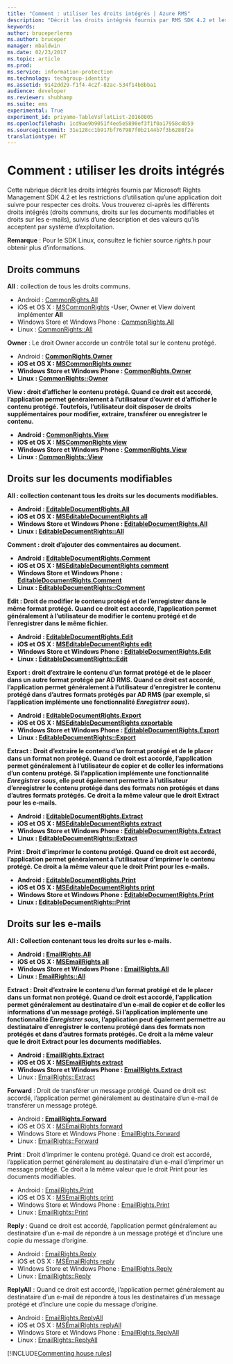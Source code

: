 ```yaml
---
title: "Comment : utiliser les droits intégrés | Azure RMS"
description: "Décrit les droits intégrés fournis par RMS SDK 4.2 et les restrictions d’utilisation qu’une application doit suivre pour respecter ces droits."
keywords: 
author: bruceperlerms
ms.author: bruceper
manager: mbaldwin
ms.date: 02/23/2017
ms.topic: article
ms.prod: 
ms.service: information-protection
ms.technology: techgroup-identity
ms.assetid: 9142dd29-f1f4-4c2f-82ac-534f14b8bba1
audience: developer
ms.reviewer: shubhamp
ms.suite: ems
experimental: True
experiment_id: priyamo-TableVsFlatList-20160805
ms.openlocfilehash: 1cd9ae9b9051f4ee5e5890ef3f1f0a17958c4b59
ms.sourcegitcommit: 31e128cc1b917bf767987f0b2144b7f3b6288f2e
translationtype: HT
---
```

# <a name="how-to-use-built-in-rights"></a>Comment : utiliser les droits intégrés

Cette rubrique décrit les droits intégrés fournis par Microsoft Rights Management SDK 4.2 et les restrictions d’utilisation qu’une application doit suivre pour respecter ces droits. Vous trouverez ci-après les différents droits intégrés (droits communs, droits sur les documents modifiables et droits sur les e-mails), suivis d’une description et des valeurs qu’ils acceptent par système d’exploitation.

**Remarque** : Pour le SDK Linux, consultez le fichier source *rights.h* pour obtenir plus d’informations.

## <a name="common-rights"></a>Droits communs

**All** : collection de tous les droits communs.
- Android : [CommonRights.All](https://msdn.microsoft.com/library/dn758258.aspx)
- iOS et OS X : [MSCommonRights](https://msdn.microsoft.com/library/dn758314.aspx) -User, Owner et View doivent implémenter **All**
- Windows Store et Windows Phone : [CommonRights.All</strong>](https://msdn.microsoft.com/library/microsoft.rightsmanagement.commonrights.all.aspx)
- Linux : [CommonRights::All](http://azuread.github.io/rms-sdk-for-cpp/classrmscore_1_1modernapi_1_1CommonRights.html)

**Owner** : Le droit Owner accorde un contrôle total sur le contenu protégé.
- Android : [<strong>CommonRights.Owner](https://msdn.microsoft.com/library/dn758258.aspx)
- iOS et OS X : [MSCommonRights owner](https://msdn.microsoft.com/library/dn758314.aspx)
- Windows Store et Windows Phone : [CommonRights.Owner](https://msdn.microsoft.com/library/microsoft.rightsmanagement.commonrights.owner.aspx)
- Linux : [CommonRights::Owner](http://azuread.github.io/rms-sdk-for-cpp/classrmscore_1_1modernapi_1_1CommonRights.html)

**View** : droit d’afficher le contenu protégé. Quand ce droit est accordé, l’application permet généralement à l’utilisateur d’ouvrir et d’afficher le contenu protégé. Toutefois, l’utilisateur doit disposer de droits supplémentaires pour modifier, extraire, transférer ou enregistrer le contenu.

- Android : [CommonRights.View](https://msdn.microsoft.com/library/dn758258.aspx)
- iOS et OS X : [MSCommonRights view](https://msdn.microsoft.com/library/dn758314.aspx)
- Windows Store et Windows Phone : [CommonRights.View](https://msdn.microsoft.com/library/microsoft.rightsmanagement.commonrights.view.aspx)
- Linux : [CommonRights::View](http://azuread.github.io/rms-sdk-for-cpp/classrmscore_1_1modernapi_1_1CommonRights.html)</li>

 

## <a name="editable-document-rights"></a>Droits sur les documents modifiables
**All** : collection contenant tous les droits sur les documents modifiables.
- Android : [EditableDocumentRights.All](https://msdn.microsoft.com/library/dn758284.aspx)
- iOS et OS X : [MSEditableDocumentRights all](https://msdn.microsoft.com/library/dn758318.aspx)
- Windows Store et Windows Phone : [EditableDocumentRights.All](https://msdn.microsoft.com/library/microsoft.rightsmanagement.editabledocumentrights.all.aspx)
- Linux : [EditableDocumentRights::All](http://azuread.github.io/rms-sdk-for-cpp/classrmscore_1_1modernapi_1_1EditableDocumentRights.html)

**Comment** : droit d’ajouter des commentaires au document.
- Android : [EditableDocumentRights.Comment](https://msdn.microsoft.com/library/dn758284.aspx)
- iOS et OS X : [MSEditableDocumentRights comment](https://msdn.microsoft.com/library/dn758318.aspx)
- Windows Store et Windows Phone : [EditableDocumentRights.Comment](https://msdn.microsoft.com/library/microsoft.rightsmanagement.editabledocumentrights.comment.aspx)
- Linux : [EditableDocumentRights::Comment](http://azuread.github.io/rms-sdk-for-cpp/classrmscore_1_1modernapi_1_1EditableDocumentRights.html)

**Edit** : Droit de modifier le contenu protégé et de l’enregistrer dans le même format protégé. Quand ce droit est accordé, l’application permet généralement à l’utilisateur de modifier le contenu protégé et de l’enregistrer dans le même fichier.
- Android : [EditableDocumentRights.Edit](https://msdn.microsoft.com/library/dn758284.aspx)
- iOS et OS X : [MSEditableDocumentRights edit](https://msdn.microsoft.com/library/dn758318.aspx)
- Windows Store et Windows Phone : [EditableDocumentRights.Edit](https://msdn.microsoft.com/library/microsoft.rightsmanagement.editabledocumentrights.edit.aspx)
- Linux : [EditableDocumentRights::Edit](http://azuread.github.io/rms-sdk-for-cpp/classrmscore_1_1modernapi_1_1EditableDocumentRights.html)

**Export** : droit d’extraire le contenu d’un format protégé et de le placer dans un autre format protégé par AD RMS. Quand ce droit est accordé, l’application permet généralement à l’utilisateur d’enregistrer le contenu protégé dans d’autres formats protégés par AD RMS (par exemple, si l’application implémente une fonctionnalité *Enregistrer sous*).

- Android : [EditableDocumentRights.Export](https://msdn.microsoft.com/library/dn758284.aspx)
- iOS et OS X : [MSEditableDocumentRights exportable](https://msdn.microsoft.com/library/dn758318.aspx)
- Windows Store et Windows Phone : [EditableDocumentRights.Export](https://msdn.microsoft.com/library/microsoft.rightsmanagement.editabledocumentrights.export.aspx)
- Linux : [EditableDocumentRights::Export](http://azuread.github.io/rms-sdk-for-cpp/classrmscore_1_1modernapi_1_1EditableDocumentRights.html)

**Extract** : Droit d’extraire le contenu d’un format protégé et de le placer dans un format non protégé. Quand ce droit est accordé, l’application permet généralement à l’utilisateur de copier et de coller les informations d’un contenu protégé. Si l’application implémente une fonctionnalité <em>Enregistrer sous</em>, elle peut également permettre à l’utilisateur d’enregistrer le contenu protégé dans des formats non protégés et dans d’autres formats protégés. Ce droit a la même valeur que le droit Extract pour les e-mails.

- Android : [EditableDocumentRights.Extract](https://msdn.microsoft.com/library/dn758284.aspx)
- iOS et OS X : [MSEditableDocumentRights extract](https://msdn.microsoft.com/library/dn758318.aspx)
- Windows Store et Windows Phone : [EditableDocumentRights.Extract](https://msdn.microsoft.com/library/microsoft.rightsmanagement.editabledocumentrights.extract.aspx)
- Linux : [EditableDocumentRights::Extract](http://azuread.github.io/rms-sdk-for-cpp/classrmscore_1_1modernapi_1_1EditableDocumentRights.html)

**Print** : Droit d’imprimer le contenu protégé. Quand ce droit est accordé, l’application permet généralement à l’utilisateur d’imprimer le contenu protégé. Ce droit a la même valeur que le droit Print pour les e-mails.

- Android : [EditableDocumentRights.Print](https://msdn.microsoft.com/library/dn758284.aspx)
- iOS et OS X : [MSEditableDocumentRights print](https://msdn.microsoft.com/library/dn758318.aspx)
- Windows Store et Windows Phone : [EditableDocumentRights.Print](https://msdn.microsoft.com/library/microsoft.rightsmanagement.editabledocumentrights.print.aspx)
- Linux : [EditableDocumentRights::Print](http://azuread.github.io/rms-sdk-for-cpp/classrmscore_1_1modernapi_1_1EditableDocumentRights.html)

 

## <a name="email-rights"></a>Droits sur les e-mails

**All** : Collection contenant tous les droits sur les e-mails.
- Android : [EmailRights.All](https://msdn.microsoft.com/library/dn758285.aspx)
- iOS et OS X : [MSEmailRights all](https://msdn.microsoft.com/library/dn758319.aspx)
- Windows Store et Windows Phone : [EmailRights.All](https://msdn.microsoft.com/library/microsoft.rightsmanagement.emailrights.all.aspx)
- Linux : [EmailRights::All](http://azuread.github.io/rms-sdk-for-cpp/classrmscore_1_1modernapi_1_1EmailRights.html)

**Extract** : Droit d’extraire le contenu d’un format protégé et de le placer dans un format non protégé. Quand ce droit est accordé, l’application permet généralement au destinataire d’un e-mail de copier et de coller les informations d’un message protégé. Si l’application implémente une fonctionnalité <em>Enregistrer sous</em>, l’application peut également permettre au destinataire d’enregistrer le contenu protégé dans des formats non protégés et dans d’autres formats protégés. Ce droit a la même valeur que le droit Extract pour les documents modifiables.

- Android : [EmailRights.Extract](https://msdn.microsoft.com/library/dn758285.aspx)
- iOS et OS X : [MSEmailRights extract](https://msdn.microsoft.com/library/dn758319.aspx)
- Windows Store et Windows Phone : [EmailRights.Extract</strong>](https://msdn.microsoft.com/library/microsoft.rightsmanagement.emailrights.extract.aspx)
- Linux : [EmailRights::Extract](http://azuread.github.io/rms-sdk-for-cpp/classrmscore_1_1modernapi_1_1EmailRights.html)

**Forward** : Droit de transférer un message protégé. Quand ce droit est accordé, l’application permet généralement au destinataire d’un e-mail de transférer un message protégé.
- Android : [<strong>EmailRights.Forward</strong>](https://msdn.microsoft.com/library/dn758285.aspx)
- iOS et OS X : [MSEmailRights forward](https://msdn.microsoft.com/library/dn758319.aspx)
- Windows Store et Windows Phone : [EmailRights.Forward](https://msdn.microsoft.com/library/microsoft.rightsmanagement.emailrights.forward.aspx)
- Linux : [EmailRights::Forward](http://azuread.github.io/rms-sdk-for-cpp/classrmscore_1_1modernapi_1_1EmailRights.html)

**Print** : Droit d’imprimer le contenu protégé. Quand ce droit est accordé, l’application permet généralement au destinataire d’un e-mail d’imprimer un message protégé. Ce droit a la même valeur que le droit Print pour les documents modifiables.

- Android : [EmailRights.Print](https://msdn.microsoft.com/library/dn758285.aspx)
- iOS et OS X : [MSEmailRights print](https://msdn.microsoft.com/library/dn758319.aspx)
- Windows Store et Windows Phone : [EmailRights.Print](https://msdn.microsoft.com/library/microsoft.rightsmanagement.emailrights.print.aspx)
- Linux : [EmailRights::Print](http://azuread.github.io/rms-sdk-for-cpp/classrmscore_1_1modernapi_1_1EmailRights.html)

**Reply** : Quand ce droit est accordé, l’application permet généralement au destinataire d’un e-mail de répondre à un message protégé et d’inclure une copie du message d’origine.

- Android : [EmailRights.Reply](https://msdn.microsoft.com/library/dn758285.aspx)
- iOS et OS X : [MSEmailRights reply](https://msdn.microsoft.com/library/dn758319.aspx)
- Windows Store et Windows Phone : [EmailRights.Reply](https://msdn.microsoft.com/library/microsoft.rightsmanagement.emailrights.reply.aspx)
- Linux : [EmailRights::Reply](http://azuread.github.io/rms-sdk-for-cpp/classrmscore_1_1modernapi_1_1EmailRights.html)

**ReplyAll** : Quand ce droit est accordé, l’application permet généralement au destinataire d’un e-mail de répondre à tous les destinataires d’un message protégé et d’inclure une copie du message d’origine.

- Android : [EmailRights.ReplyAll</strong>](https://msdn.microsoft.com/library/dn758285.aspx)
- iOS et OS X : [MSEmailRights replyAll](https://msdn.microsoft.com/library/dn758319.aspx)
- Windows Store et Windows Phone : [EmailRights.ReplyAll](https://msdn.microsoft.com/library/microsoft.rightsmanagement.emailrights.replyall.aspx)
- Linux : [EmailRights::ReplyAll](http://azuread.github.io/rms-sdk-for-cpp/classrmscore_1_1modernapi_1_1EmailRights.html)

[!INCLUDE[Commenting house rules](../includes/houserules.md)]